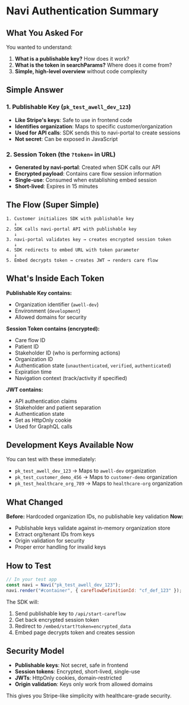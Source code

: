 # Navi Authentication Summary

## What You Asked For

You wanted to understand:

1. **What is a publishable key?** How does it work?
2. **What is the token in searchParams?** Where does it come from?
3. **Simple, high-level overview** without code complexity

## Simple Answer

### 1. Publishable Key (`pk_test_awell_dev_123`)

- **Like Stripe's keys**: Safe to use in frontend code
- **Identifies organization**: Maps to specific customer/organization
- **Used for API calls**: SDK sends this to navi-portal to create sessions
- **Not secret**: Can be exposed in JavaScript

### 2. Session Token (the `?token=` in URL)

- **Generated by navi-portal**: Created when SDK calls our API
- **Encrypted payload**: Contains care flow session information
- **Single-use**: Consumed when establishing embed session
- **Short-lived**: Expires in 15 minutes

## The Flow (Super Simple)

```
1. Customer initializes SDK with publishable key
   ↓
2. SDK calls navi-portal API with publishable key
   ↓
3. navi-portal validates key → creates encrypted session token
   ↓
4. SDK redirects to embed URL with token parameter
   ↓
5. Embed decrypts token → creates JWT → renders care flow
```

## What's Inside Each Token

**Publishable Key contains:**

- Organization identifier (`awell-dev`)
- Environment (`development`)
- Allowed domains for security

**Session Token contains (encrypted):**

- Care flow ID
- Patient ID
- Stakeholder ID (who is performing actions)
- Organization ID
- Authentication state (`unauthenticated`, `verified`, `authenticated`)
- Expiration time
- Navigation context (track/activity if specified)

**JWT contains:**

- API authentication claims
- Stakeholder and patient separation
- Authentication state
- Set as HttpOnly cookie
- Used for GraphQL calls

## Development Keys Available Now

You can test with these immediately:

- `pk_test_awell_dev_123` → Maps to `awell-dev` organization
- `pk_test_customer_demo_456` → Maps to `customer-demo` organization
- `pk_test_healthcare_org_789` → Maps to `healthcare-org` organization

## What Changed

**Before:** Hardcoded organization IDs, no publishable key validation
**Now:**

- Publishable keys validate against in-memory organization store
- Extract org/tenant IDs from keys
- Origin validation for security
- Proper error handling for invalid keys

## How to Test

```javascript
// In your test app
const navi = Navi("pk_test_awell_dev_123");
navi.render("#container", { careflowDefinitionId: "cf_def_123" });
```

The SDK will:

1. Send publishable key to `/api/start-careflow`
2. Get back encrypted session token
3. Redirect to `/embed/start?token=encrypted_data`
4. Embed page decrypts token and creates session

## Security Model

- **Publishable keys**: Not secret, safe in frontend
- **Session tokens**: Encrypted, short-lived, single-use
- **JWTs**: HttpOnly cookies, domain-restricted
- **Origin validation**: Keys only work from allowed domains

This gives you Stripe-like simplicity with healthcare-grade security.
